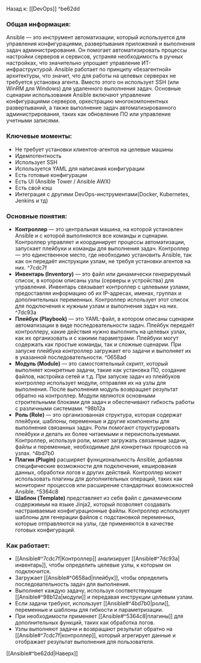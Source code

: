 Назад к: [[DevOps]] ^be62dd

### Общая информация:
Ansible — это инструмент автоматизации, который используется для управления конфигурациями, развертывания приложений и выполнения задач администрирования. Он помогает автоматизировать процессы настройки серверов и сервисов, устраняя необходимость в ручных настройках, что значительно упрощает управление ИТ-инфраструктурой. Ansible работает по принципу «безагентной» архитектуры, что значит, что для работы на целевых серверах не требуется установка агента. Вместо этого он использует SSH (или WinRM для Windows) для удаленного выполнения задач. Основные сценарии использования Ansible включают управление конфигурациями серверов, оркестрацию многокомпонентных развертываний, а также выполнение задач автоматизированного администрирования, таких как обновление ПО или управление учетными записями.

### Ключевые моменты:
- Не требует установки клиентов-агентов на целевые машины
- Идемпотентность
- Использует SSH
- Используется YAML для написания конфигурации
- Есть готовые конфигурации 
- Есть UI (Ansible Tower / Ansible AWX)
- Есть свой кэш
- Интеграция с другими DevOps-инструментами(Docker, Kubernetes, Jenkins и тд)

### Основные понятия:
- **Контроллер** — это центральная машина, на которой установлен Ansible и с которой выполняются все команды и сценарии. Контроллер управляет и координирует процессы автоматизации, запускает плейбуки и команды для выполнения задач. Контроллер — это единственное место, где необходимо установить Ansible, так как он передаёт инструкции узлам, не требуя установки агентов на них.
     ^7cdc7f
- **Инвентарь (Inventory)** — это файл или динамически генерируемый список, в котором описаны узлы (серверы и устройства) для управления. Инвентарь связывает контроллер с целевыми узлами, предоставляя информацию об их IP-адресах, именах, группах и дополнительных переменных. Контроллер использует этот список для подключения к нужным узлам и выполнения задач на них.
     ^7dc93a
- **Плейбук (Playbook)** — это YAML-файл, в котором описаны сценарии автоматизации в виде последовательности задач. Плейбук передаёт контроллеру, какие действия нужно выполнить на целевых узлах, как их организовать и с какими параметрами. Плейбуки могут содержать как простые команды, так и сложные сценарии. При запуске плейбука контроллер загружает его задачи и выполняет их в указанной последовательности.
     ^0658ad
- **Модуль (Module)** — это самостоятельный скрипт, который выполняет конкретные задачи, такие как установка ПО, создание файлов, настройка сетей и т.д. При запуске задач из плейбуков контроллер использует модули, отправляя их на узлы для выполнения. После выполнения модуль возвращает результат обратно на контроллер. Модули являются основными строительными блоками для задач и обеспечивают гибкость работы с различными системами.
     ^98b12a
- **Роль (Role)** — это организованная структура, которая содержат плейбуки, шаблоны, переменные и другие компоненты для выполнения связанных задач. Роли помогают структурировать плейбуки и делать их более читаемыми и переиспользуемыми. Контроллер, используя роли, может загружать связанные задачи, файлы и переменные, необходимые для конкретных процессов на узлах.
     ^4bd7b0
- **Плагин (Plugin)** расширяет функциональность Ansible, добавляя специфические возможности для подключения, кеширования данных, обработки логов и других действий. Контроллер может использовать плагины для дополнительных операций, таких как мониторинг процессов или расширение стандартных возможностей Ansible.
     ^5364c8
- **Шаблон (Template)** представляет из себя файл с динамическим содержимым на языке Jinja2, который позволяет создавать настраиваемые конфигурационные файлы. Контроллер использует шаблоны для генерации файлов с подстановкой переменных, которые отправляются на узлы, где применяются в качестве готовых конфигураций.

### Как работает:
- [[Ansible#^7cdc7f|Контроллер]] анализирует [[Ansible#^7dc93a|инвентарь]], чтобы определить целевые узлы, к которым он подключится.
- Загружает [[Ansible#^0658ad|плейбук]], чтобы определить последовательность задач для выполнения.
- Выполняет каждую задачу, используя соответствующие [[Ansible#^98b12a|модули]] и передавая инструкции целевым узлам.
- Если задачи требуют, использует [[Ansible#^4bd7b0|роли]], переменные и шаблоны для гибкости и параметризации.
- При необходимости применяет [[Ansible#^5364c8|плагины]] для дополнительных функций, таких как обработка логов. 
- Узлы выполняют задачи и возвращают результат обратно на [[Ansible#^7cdc7f|контроллер]], который агрегирует данные и отображает результат выполнения для пользователя.

[[Ansible#^be62dd|Наверх]]